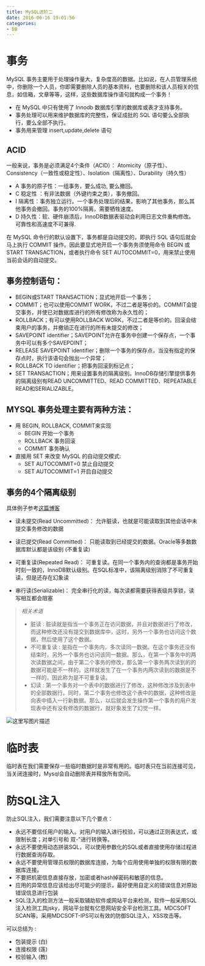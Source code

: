 ```yaml
---
title: MySQL进阶二
date: 2016-06-16 19:01:56
categories:
- DB
---
```



# 事务

MySQL 事务主要用于处理操作量大，复杂度高的数据。比如说，在人员管理系统中，你删除一个人员，你即需要删除人员的基本资料，也要删除和该人员相关的信息，如信箱，文章等等，这样，这些数据库操作语句就构成一个事务！

- 在 MySQL 中只有使用了 Innodb 数据库引擎的数据库或表才支持事务。
- 事务处理可以用来维护数据库的完整性，保证成批的 SQL 语句要么全部执行，要么全部不执行。
- 事务用来管理 insert,update,delete 语句

<!-- more -->

## ACID

一般来说，事务是必须满足4个条件（ACID）： Atomicity（原子性）、Consistency（一致性或稳定性）、Isolation（隔离性）、Durability（持久性）

- A 事务的原子性：一组事务，要么成功, 要么撤回。
- C 稳定性 ：有非法数据（外键约束之类），事务撤回。
- I 隔离性：事务独立运行。一个事务处理后的结果，影响了其他事务，那么其他事务会撤回。事务的100%隔离，需要牺牲速度。
- D 持久性：软、硬件崩溃后，InnoDB数据表驱动会利用日志文件重构修改。可靠性和高速度不可兼得.

在 MySQL 命令行的默认设置下，事务都是自动提交的，即执行 SQL 语句后就会马上执行 COMMIT 操作。因此要显式地开启一个事务务须使用命令 BEGIN 或 START TRANSACTION，或者执行命令 SET AUTOCOMMIT=0，用来禁止使用当前会话的自动提交。

## 事务控制语句：

- BEGIN或START TRANSACTION；显式地开启一个事务；
- COMMIT；也可以使用COMMIT WORK，不过二者是等价的。COMMIT会提交事务，并使已对数据库进行的所有修改称为永久性的；
- ROLLBACK；有可以使用ROLLBACK WORK，不过二者是等价的。回滚会结束用户的事务，并撤销正在进行的所有未提交的修改；
- SAVEPOINT identifier；SAVEPOINT允许在事务中创建一个保存点，一个事务中可以有多个SAVEPOINT；
- RELEASE SAVEPOINT identifier；删除一个事务的保存点，当没有指定的保存点时，执行该语句会抛出一个异常；
- ROLLBACK TO identifier；把事务回滚到标记点；
- SET TRANSACTION；用来设置事务的隔离级别。InnoDB存储引擎提供事务的隔离级别有READ UNCOMMITTED、READ COMMITTED、REPEATABLE READ和SERIALIZABLE。

## MYSQL 事务处理主要有两种方法：

- 用 BEGIN, ROLLBACK, COMMIT来实现
	- BEGIN 开始一个事务
	- ROLLBACK 事务回滚
	- COMMIT 事务确认
- 直接用 SET 来改变 MySQL 的自动提交模式:
	- SET AUTOCOMMIT=0 禁止自动提交
	- SET AUTOCOMMIT=1 开启自动提交

## 事务的4个隔离级别

具体例子参考[这篇博客](http://www.cnblogs.com/zhoujinyi/p/3437475.html "MySQL 四种事务隔离级的说明")

- 读未提交(Read Uncommitted)：
允许脏读，也就是可能读取到其他会话中未提交事务修改的数据

- 读已提交(Read Committed)：
只能读取到已经提交的数据。Oracle等多数数据库默认都是该级别 (不重复读)

- 可重复读(Repeated Read)：
可重复读。在同一个事务内的查询都是事务开始时刻一致的，InnoDB默认级别。在SQL标准中，该隔离级别消除了不可重复读，但是还存在幻象读

- 串行读(Serializable)：
完全串行化的读，每次读都需要获得表级共享锁，读写相互都会阻塞

> *相关术语*
> 
> - 脏读 : 
> 脏读就是指当一个事务正在访问数据，并且对数据进行了修改，而这种修改还没有提交到数据库中，这时，另外一个事务也访问这个数据，然后使用了这个数据。
> - 不可重复读 : 
> 是指在一个事务内，多次读同一数据。在这个事务还没有结束时，另外一个事务也访问该同一数据。那么，在第一个事务中的两次读数据之间，由于第二个事务的修改，那么第一个事务两次读到的的数据可能是不一样的。这样就发生了在一个事务内两次读到的数据是不一样的，因此称为是不可重复读。
> - 幻读 : 
> 第一个事务对一个表中的数据进行了修改，这种修改涉及到表中的全部数据行。同时，第二个事务也修改这个表中的数据，这种修改是向表中插入一行新数据。那么，以后就会发生操作第一个事务的用户发现表中还有没有修改的数据行，就好象发生了幻觉一样。

![这里写图片描述](http://img.blog.csdn.net/20170810011253357?watermark/2/text/aHR0cDovL2Jsb2cuY3Nkbi5uZXQvbm9zaXg=/font/5a6L5L2T/fontsize/400/fill/I0JBQkFCMA==/dissolve/70/gravity/SouthEast)

# 临时表

临时表在我们需要保存一些临时数据时是非常有用的。临时表只在当前连接可见，当关闭连接时，Mysql会自动删除表并释放所有空间。


# 防SQL注入

防止SQL注入，我们需要注意以下几个要点：

- 永远不要信任用户的输入。对用户的输入进行校验，可以通过正则表达式，或限制长度；对单引号和 双-"进行转换等。
- 永远不要使用动态拼装SQL，可以使用参数化的SQL或者直接使用存储过程进行数据查询存取。
- 永远不要使用管理员权限的数据库连接，为每个应用使用单独的权限有限的数据库连接。
- 不要把机密信息直接存放，加密或者hash掉密码和敏感的信息。
- 应用的异常信息应该给出尽可能少的提示，最好使用自定义的错误信息对原始错误信息进行包装
- SQL注入的检测方法一般采取辅助软件或网站平台来检测，软件一般采用SQL注入检测工具jsky，网站平台就有亿思网站安全平台检测工具。MDCSOFT SCAN等。采用MDCSOFT-IPS可以有效的防御SQL注入，XSS攻击等。

可以总结为 : 

- 包装提示 (白)
- 连接权限 (莲)
- 校验输入 (教)
